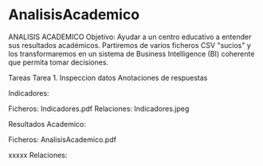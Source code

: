 # AnalisisAcademico

ANALISIS ACADEMICO
Objetivo: Ayudar a un centro educativo a entender sus resultados académicos. Partiremos de varios ficheros CSV "sucios" y los transformaremos en un sistema de Business Intelligence (BI) coherente que permita tomar decisiones.

Tareas
Tarea 1. Inspeccion datos
Anotaciones de respuestas

Indicadores:

Ficheros:
Indicadores.pdf
Relaciones:
Indicadores.jpeg

Resultados Academico:

Ficheros:
AnalisisAcademico.pdf

xxxxx
Relaciones:
